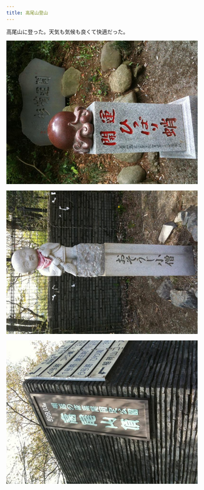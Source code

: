 ```yaml
---
title: 高尾山登山
---
```


高尾山に登った。天気も気候も良くて快適だった。

![高尾山のひっぱり蛸](/images/2010-04-30-hippari-dako-at-mt-takao.jpg)

![高尾山のおそうじ小僧](/images/2010-04-30-osouji-kozo-statue-at-mt-takao.jpg)

![高尾山山頂の標識](/images/2010-04-30-mt-takao-summit-sign.jpg)
